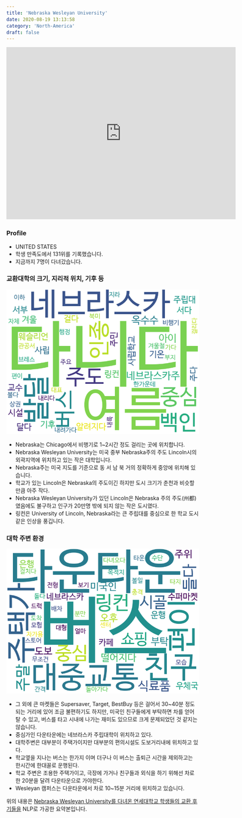 ```yaml
---
title: 'Nebraska Wesleyan University'
date: 2020-08-19 13:13:58
category: 'North-America'
draft: false
---
```


<iframe
width="600"
height="450"
frameborder="0" style="border:0"
src="https://www.google.com/maps/embed/v1/place?key=AIzaSyC9e1AME-pVmWC4hBpFdu5S4dKzyepa3HQ&q=Nebraska+Wesleyan+University&center=40.8388083,-96.6474254&zoom=14" allowfullscreen>
</iframe>

### Profile

* UNITED STATES
* 학생 만족도에서 131위를 기록했습니다.
* 지금까지 7명이 다녀갔습니다. 

### 교환대학의 크기, 지리적 위치, 기후 등

![gen_info-WordCloud](../univ_wordclouds_okt/gen_info/US000119_gen_info_okt.png)

* Nebraska는 Chicago에서 비행기로 1~2시간 정도 걸리는 곳에 위치합니다.
* Nebraska Wesleyan University는 미국 중부 Nebraska주의 주도 Lincoln시의 외곽지역에 위치하고 있는 작은 대학입니다.
* Nebraska주는 미국 지도를 기준으로 동 서 남 북 거의 정확하게 중앙에 위치해 있습니다.
* 학교가 있는 Lincoln은 Nebraska의 주도이긴 하지만 도시 크기가 춘천과 비슷할 만큼 아주 작다.
* Nebraska Wesleyan University가 있던 Lincoln은 Nebraska 주의 주도(州都)였음에도 불구하고 인구가 20만명 밖에 되지 않는 작은 도시였다.
* 링컨은 University of Lincoln, Nebraska라는 큰 주립대를 중심으로 한 학교 도시 같은 인상을 풍깁니다.


### 대학 주변 환경

![env_info-WordCloud](../univ_wordclouds_okt/env_info/US000119_env_info_okt.png)

* 그 외에 큰 마켓들은 Supersaver, Target, BestBuy 등은 걸어서 30~40분 정도 되는 거리에 있어 조금 불편하기도 하지만, 미국인 친구들에게 부탁하면 차를 얻어 탈 수 있고, 버스를 타고 시내에 나가는 재미도 있으므로 크게 문제되었던 것 같지는 않습니다.
* 중심가인 다운타운에는 네브라스카 주립대학이 위치하고 있다.
* 대학주변은 대부분이 주택가이지만 대부분의 편의시설도 도보거리내에 위치하고 있다.
* 학교옆을 지나는 버스는 한가지 이며 더구나 이 버스는 출퇴근 시간을 제외하고는 한시간에 한대꼴로 운행된다.
* 학교 주변은 조용한 주택가이고, 극장에 가거나 친구들과 외식을 하기 위해선 차로 한 20분을 달려 다운타운으로 가야한다.
* Wesleyan 캠퍼스는 다운타운에서 차로 10~15분 거리에 위치하고 있습니다.


위의 내용은 [Nebraska Wesleyan University를 다녀온 연세대학교 학생들의 교환 후기들을](http://oia.yonsei.ac.kr/partner/expReport.asp?ucode=US000119&bgbn=A) NLP로 가공한 요약본입니다. 
